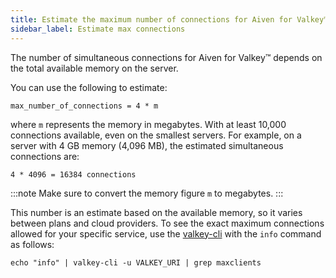 ```yaml
---
title: Estimate the maximum number of connections for Aiven for Valkey™
sidebar_label: Estimate max connections
---
```


The number of simultaneous connections for Aiven for Valkey™ depends on the total available memory on the server.

You can use the following to estimate:

```plaintext
max_number_of_connections = 4 * m
```

where `m` represents the memory in megabytes. With at least 10,000
connections available, even on the smallest servers. For example, on a
server with 4 GB memory (4,096 MB), the estimated simultaneous connections are:

```plaintext
4 * 4096 = 16384 connections
```

:::note
Make sure to convert the memory figure `m` to megabytes.
:::

This number is an estimate based on the available memory, so it varies between plans
and cloud providers. To see the exact maximum connections allowed for your
specific service, use the [valkey-cli](/docs/products/valkey/howto/connect-valkey-cli)
with the `info` command as follows:

```shell
echo "info" | valkey-cli -u VALKEY_URI | grep maxclients
```
